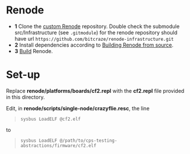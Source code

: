 # Renode

 * **1** Clone the [custom Renode](https://github.com/bitcraze/renode) repository. Double check the submodule src/Infrastructure (see `.gitmodule`) for the renode repository should have url `https://github.com/bitcraze/renode-infrastructure.git`
 * **2** Install dependencies according to [Building Renode from source](https://renode.readthedocs.io/en/latest/advanced/building_from_sources.html#core-prerequisites).
 * **3** [Build](https://renode.readthedocs.io/en/latest/advanced/building_from_sources.html#building-renode) Renode.

# Set-up

Replace **renode/platforms/boards/cf2.repl** with the **cf2.repl** file provided in this directory.

Edit, in **renode/scripts/single-node/crazyflie.resc**, the line 

>`sysbus LoadELF @cf2.elf`

to

>`sysbus LoadELF @/path/to/cps-testing-abstractions/firmware/cf2.elf`
